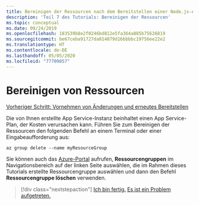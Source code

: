 ```yaml
---
title: Bereinigen der Ressourcen nach dem Bereitstellen einer Node.js-App in Azure mit der Azure-Befehlszeilenschnittstelle (Azure CLI)
description: 'Teil 7 des Tutorials: Bereinigen der Ressourcen'
ms.topic: conceptual
ms.date: 09/24/2019
ms.openlocfilehash: 183539b8e2f0246bd812e5fa364a885b75626819
ms.sourcegitcommit: be67ceba91727da014879d16bbbbc19756ee22e2
ms.translationtype: HT
ms.contentlocale: de-DE
ms.lasthandoff: 05/05/2020
ms.locfileid: "77709857"
---
```

# <a name="clean-up-resources"></a>Bereinigen von Ressourcen

[Vorheriger Schritt: Vornehmen von Änderungen und erneutes Bereitstellen](tutorial-vscode-docker-node-06.md)

Die von Ihnen erstellte App Service-Instanz beinhaltet einen App Service-Plan, der Kosten verursachen kann. Führen Sie zum Bereinigen der Ressourcen den folgenden Befehl an einem Terminal oder einer Eingabeaufforderung aus:

```azurecli
az group delete --name myResourceGroup
```

Sie können auch das [Azure-Portal](https://portal.azure.com) aufrufen, **Ressourcengruppen** im Navigationsbereich auf der linken Seite auswählen, die im Rahmen dieses Tutorials erstellte Ressourcengruppe auswählen und dann den Befehl **Ressourcengruppe löschen** verwenden.

> [!div class="nextstepaction"]
> [Ich bin fertig.](node-howto-deploy-web-app.md) [Es ist ein Problem aufgetreten.](https://www.research.net/r/PWZWZ52?tutorial=node-deployment&step=clean-up-resources)
